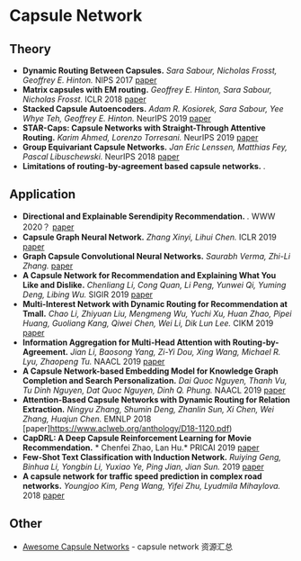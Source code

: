# Capsule Network

## Theory
- **Dynamic Routing Between Capsules.** *Sara Sabour, Nicholas Frosst, Geoffrey E. Hinton.* NIPS 2017  [paper](https://arxiv.org/abs/1710.09829)
- **Matrix capsules with EM routing.** *Geoffrey E. Hinton, Sara Sabour, Nicholas Frosst.* ICLR 2018 [paper](https://openreview.net/pdf?id=HJWLfGWRb)
- **Stacked Capsule Autoencoders.** *Adam R. Kosiorek, Sara Sabour, Yee Whye Teh, Geoffrey E. Hinton.* NeurIPS 2019 [paper](https://arxiv.org/abs/1906.06818)
- **STAR-Caps: Capsule Networks with Straight-Through Attentive Routing.** *Karim Ahmed, Lorenzo Torresani.* NeurIPS 2019 [paper]()
- **Group Equivariant Capsule Networks.** *Jan Eric Lenssen, Matthias Fey, Pascal Libuschewski.* NeurIPS 2018  [paper]()
- **Limitations of routing-by-agreement based capsule networks.** *.* 

## Application
- **Directional and Explainable Serendipity Recommendation.** *.* WWW 2020？  [paper](https://cis.temple.edu/~jiewu/research/publications/Publication_files/jiang_www_2020.pdf)
- **Capsule Graph Neural Network.** *Zhang Xinyi, Lihui Chen.* ICLR 2019  [paper](https://openreview.net/pdf?id=Byl8BnRcYm)
- **Graph Capsule Convolutional Neural Networks.** *Saurabh Verma, Zhi-Li Zhang.* [paper](https://arxiv.org/abs/1805.08090)
- **A Capsule Network for Recommendation and Explaining What You Like and Dislike.** *Chenliang Li, Cong Quan, Li Peng, Yunwei Qi, Yuming Deng, Libing Wu.* SIGIR 2019  [paper]()
- **Multi-Interest Network with Dynamic Routing for Recommendation at Tmall.** *Chao Li, Zhiyuan Liu, Mengmeng Wu, Yuchi Xu, Huan Zhao, Pipei Huang, Guoliang Kang, Qiwei Chen, Wei Li, Dik Lun Lee.* CIKM 2019  [paper](https://arxiv.org/abs/1904.08030)
- **Information Aggregation for Multi-Head Attention with Routing-by-Agreement.** *Jian Li, Baosong Yang, Zi-Yi Dou, Xing Wang, Michael R. Lyu, Zhaopeng Tu.* NAACL 2019  [paper]()
- **A Capsule Network-based Embedding Model for Knowledge Graph Completion and Search Personalization.** *Dai Quoc Nguyen, Thanh Vu, Tu Dinh Nguyen, Dat Quoc Nguyen, Dinh Q. Phung.* NAACL 2019  [paper]()
- **Attention-Based Capsule Networks with Dynamic Routing for Relation Extraction.** *Ningyu Zhang, Shumin Deng, Zhanlin Sun, Xi Chen, Wei Zhang, Huajun Chen.* EMNLP 2018 [paper]https://www.aclweb.org/anthology/D18-1120.pdf)
- **CapDRL: A Deep Capsule Reinforcement Learning for Movie Recommendation.** *	Chenfei Zhao, Lan Hu.* PRICAI 2019  [paper]()
- **Few-Shot Text Classification with Induction Network.** *Ruiying Geng, Binhua Li, Yongbin Li, Yuxiao Ye, Ping Jian, Jian Sun.* 2019 [paper]()
- **A capsule network for traffic speed prediction in complex road networks.** *Youngjoo Kim, Peng Wang, Yifei Zhu, Lyudmila Mihaylova.* 2018  [paper]()

## Other
* [Awesome Capsule Networks](https://github.com/sekwiatkowski/awesome-capsule-networks) - capsule network 资源汇总



